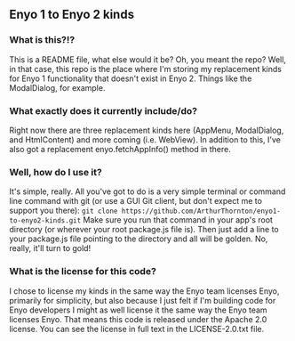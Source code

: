 ## Enyo 1 to Enyo 2 kinds
### What is this?!?
This is a README file, what else would it be? Oh, you meant the repo? Well, in that case, this repo is the place where I'm storing my replacement kinds for Enyo 1 functionality that doesn't exist in Enyo 2. Things like the ModalDialog, for example.
### What exactly does it currently include/do?
Right now there are three replacement kinds here (AppMenu, ModalDialog, and HtmlContent) and more coming (i.e. WebView). In addition to this, I've also got a replacement enyo.fetchAppInfo() method in there.
### Well, how do I use it?
It's simple, really. All you've got to do is a very simple terminal or command line command with git (or use a GUI Git client, but don't expect me to support you there):
`git clone https://github.com/ArthurThornton/enyo1-to-enyo2-kinds.git`
Make sure you run that command in your app's root directory (or wherever your root package.js file is). Then just add a line to your package.js file pointing to the directory and all will be golden. No, really, it'll turn to gold!
### What is the license for this code?
I chose to license my kinds in the same way the Enyo team licenses Enyo, primarily for simplicity, but also because I just felt if I'm building code for Enyo developers I might as well license it the same way the Enyo team licenses Enyo. That means this code is released under the Apache 2.0 license. You can see the license in full text in the LICENSE-2.0.txt file.